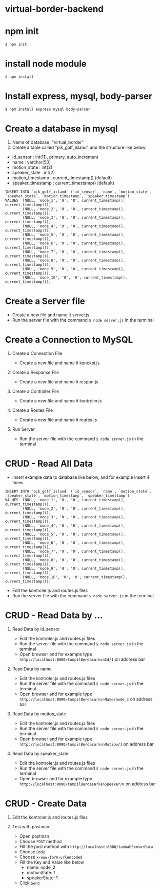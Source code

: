 # virtual-border-backend

# npm init

`$ npm init`

# install node module

`$ npm install`

# Install express, mysql, body-parser

`$ npm install express mysql body-parser`

# Create a database in mysql

1. Name of database: "virtual_border"
2. Create a table called "pik_golf_island" and the structure like below

- id_sensor : int(11), primary, auto_increment
- name : varchar(50)
- motion_state : int(2)
- speaker_state : int(2)
- motion_timestamp : current_timestamp() (default)
- speaker_timestamp : current_timestamp() (default)

```
INSERT INTO `pik_golf_island` (`id_sensor`, `name`, `motion_state`, `speaker_state`, `motion_timestamp`, `speaker_timestamp`)
VALUES  (NULL, 'node_1', '0', '0', current_timestamp(), current_timestamp()),
        (NULL, 'node_2', '0', '0', current_timestamp(), current_timestamp()),
        (NULL, 'node_3', '0', '0', current_timestamp(), current_timestamp()),
        (NULL, 'node_4', '0', '0', current_timestamp(), current_timestamp()),
        (NULL, 'node_5', '0', '0', current_timestamp(), current_timestamp()),
        (NULL, 'node_6', '0', '0', current_timestamp(), current_timestamp()),
        (NULL, 'node_7', '0', '0', current_timestamp(), current_timestamp()),
        (NULL, 'node_8', '0', '0', current_timestamp(), current_timestamp()),
        (NULL, 'node_9', '0', '0', current_timestamp(), current_timestamp()),
        (NULL, 'node_10', '0', '0', current_timestamp(), current_timestamp());
```

# Create a Server file

- Create a new file and name it server.js
- Run the server file with the command `$ node server.js` in the terminal

# Create a Connection to MySQL

1. Create a Connection File

   - Create a new file and name it koneksi.js

2. Create a Response File

   - Create a new file and name it respon.js

3. Create a Controller File

   - Create a new file and name it kontroler.js

4. Create a Routes File

   - Create a new file and name it routes.js

5. Run Server
   - Run the server file with the command `$ node server.js` in the terminal

# CRUD - Read All Data

- Insert example data to database like below, and for example insert 4 times

```
INSERT INTO `pik_golf_island` (`id_sensor`, `name`, `motion_state`, `speaker_state`, `motion_timestamp`, `speaker_timestamp`)
VALUES  (NULL, 'node_1', '0', '0', current_timestamp(), current_timestamp()),
        (NULL, 'node_2', '0', '0', current_timestamp(), current_timestamp()),
        (NULL, 'node_3', '0', '0', current_timestamp(), current_timestamp()),
        (NULL, 'node_4', '0', '0', current_timestamp(), current_timestamp()),
        (NULL, 'node_5', '0', '0', current_timestamp(), current_timestamp()),
        (NULL, 'node_6', '0', '0', current_timestamp(), current_timestamp()),
        (NULL, 'node_7', '0', '0', current_timestamp(), current_timestamp()),
        (NULL, 'node_8', '0', '0', current_timestamp(), current_timestamp()),
        (NULL, 'node_9', '0', '0', current_timestamp(), current_timestamp()),
        (NULL, 'node_10', '0', '0', current_timestamp(), current_timestamp());
```

- Edit the kontroler.js and routes.js files
- Run the server file with the command `$ node server.js` in the terminal

# CRUD - Read Data by ...

1. Read Data by id_sensor

   - Edit the kontroler.js and routes.js files
   - Run the server file with the command `$ node server.js` in the terminal
   - Open browser and for example type `http://localhost:8000/tampilBerdasarkanId/1` on address bar

2. Read Data by name

   - Edit the kontroler.js and routes.js files
   - Run the server file with the command `$ node server.js` in the terminal
   - Open browser and for example type `http://localhost:8000/tampilBerdasarkanName/node_3` on address bar

3. Read Data by motion_state

   - Edit the kontroler.js and routes.js files
   - Run the server file with the command `$ node server.js` in the terminal
   - Open browser and for example type `http://localhost:8000/tampilBerdasarkanMotion/1` on address bar

4. Read Data by speaker_state

   - Edit the kontroler.js and routes.js files
   - Run the server file with the command `$ node server.js` in the terminal
   - Open browser and for example type `http://localhost:8000/tampilBerdasarkanSpeaker/0` on address bar

# CRUD - Create Data

1. Edit the kontroler.js and routes.js files
2. Test with postman:

   - Open postman
   - Choose `POST` method
   - Fill the post method with `http://localhost:8000/tambahSensorData`
   - Choose `Body`
   - Choose `x-www-form-urlencoded`
   - Fill the Key and Value like below
     - name: node_2
     - motionState: 1
     - speakerState: 1
   - Click `Send`
